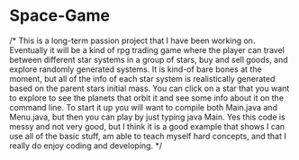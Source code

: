 # Space-Game
/*
This is a long-term passion project that I have been working on. Eventually it will be a kind of rpg trading game where the player can travel between different star systems in a group of stars, buy and sell goods, and explore randomly generated systems. It is kind-of bare bones at the moment, but all of the info of each star system is realistically generated based on the parent stars initial mass. You can click on a star that you want to explore to see the planets that orbit it and see some info about it on the command line. 
To start it up you will want to compile both Main.java and Menu.java, but then you can play by just typing java Main. 
Yes this code is messy and not very good, but I think it is a good example that shows I can use all of the basic stuff, am able to teach myself hard concepts, and that I really do enjoy coding and developing. 
*/
